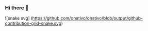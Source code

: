 ### Hi there 👋

![snake svg] (https://github.com/onativo/onativo/blob/output/github-contribution-grid-snake.svg)
